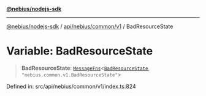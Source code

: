 [**@nebius/nodejs-sdk**](../../../../../README.md)

***

[@nebius/nodejs-sdk](../../../../../README.md) / [api/nebius/common/v1](../README.md) / BadResourceState

# Variable: BadResourceState

> **BadResourceState**: [`MessageFns`](../../../../../runtime/protos/core/interfaces/MessageFns.md)\<[`BadResourceState`](../interfaces/BadResourceState.md), `"nebius.common.v1.BadResourceState"`\>

Defined in: src/api/nebius/common/v1/index.ts:824
